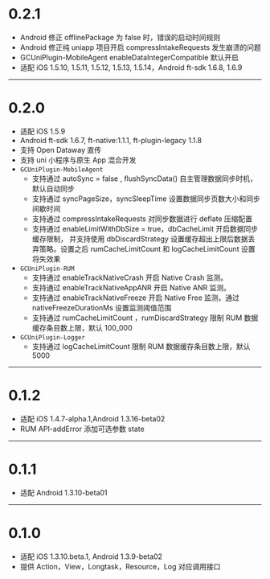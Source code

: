 # 0.2.1
* Android 修正 offlinePackage 为 false 时，错误的启动时间规则
* Android 修正纯 uniapp 项目开启 compressIntakeRequests 发生崩溃的问题
* GCUniPlugin-MobileAgent enableDataIntegerCompatible 默认开启
* 适配 iOS 1.5.10, 1.5.11, 1.5.12, 1.5.13, 1.5.14，Android ft-sdk 1.6.8, 1.6.9 

---
# 0.2.0
* 适配 iOS 1.5.9
* Android ft-sdk 1.6.7, ft-native:1.1.1, ft-plugin-legacy 1.1.8
* 支持 Open Dataway 直传
* 支持 uni 小程序与原生 App 混合开发
* `GCUniPlugin-MobileAgent`
    * 支持通过 autoSync = false , flushSyncData() 自主管理数据同步时机，默认自动同步
    * 支持通过 syncPageSize，syncSleepTime 设置数据同步页数大小和同步间歇时间
    * 支持通过 compressIntakeRequests  对同步数据进行 deflate 压缩配置
    * 支持通过 enableLimitWithDbSize = true，dbCacheLimit 开启数据同步缓存限制，
      并支持使用 dbDiscardStrategy 设置缓存超出上限后数据丢弃策略。设置之后 
      rumCacheLimitCount 和 logCacheLimitCount 设置将失效果
* `GCUniPlugin-RUM` 
    * 支持通过 enableTrackNativeCrash 开启 Native Crash 监测。
    * 支持通过 enableTrackNativeAppANR 开启 Native ANR 监测。
    * 支持通过 enableTrackNativeFreeze 开启 Native Free 监测，通过 nativeFreezeDurationMs 设置监测阈值范围
    * 支持通过 rumCacheLimitCount ，rumDiscardStrategy 限制 RUM 数据缓存条目数上限，默认 100_000
* `GCUniPlugin-Logger`
    * 支持通过 logCacheLimitCount 限制 RUM 数据缓存条目数上限，默认 5000

---
# 0.1.2
*  适配 iOS 1.4.7-alpha.1,Android 1.3.16-beta02
*  RUM API-addError 添加可选参数 state 

---
# 0.1.1
*  适配 Android 1.3.10-beta01

---
# 0.1.0
*  适配 iOS 1.3.10.beta.1, Android 1.3.9-beta02
*  提供 Action，View，Longtask，Resource，Log 对应调用接口
